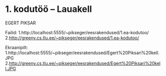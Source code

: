 # 1. kodutöö – Lauakell

EGERT PIKSAR


Failid:
1.http://localhost:5555/~pikseger/eesrakendused/1.ea-kodutoo/
2.http://greeny.cs.tlu.ee/~pikseger/eesrakendused/1.ea-kodutoo/

Ekraanipilt:
1.http://localhost:5555/~pikseger/eesrakendused/Egert%20Piksari%20kell.JPG
2.http://greeny.cs.tlu.ee/~pikseger/eesrakendused/Egert%20Piksari%20kell.JPG
